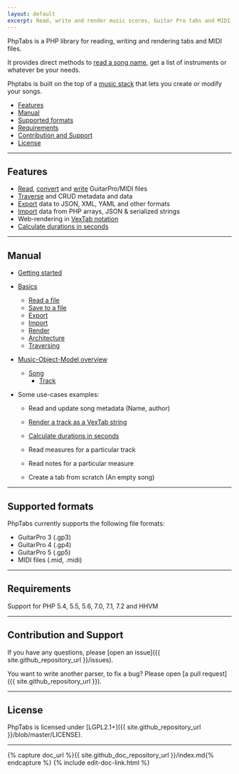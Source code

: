 ```yaml
---
layout: default
excerpt: Read, write and render music scores, Guitar Pro tabs and MIDI files.
---
```


PhpTabs is a PHP library for reading, writing and rendering tabs and MIDI files.

It provides direct methods to [read a song name](music-song.html#getname), get a list of instruments or whatever be your needs.

Phptabs is built on the top of a [music stack](phptabs.html) that lets you create or modify your songs.

- [Features](#features)
- [Manual](#manual)
- [Supported formats](#supported-formats)
- [Requirements](#requirements)
- [Contribution and Support](#contribution-and-support)
- [License](#license)

------------------------------------------------------------------------

## Features

- [Read](basics.html#read-from-a-file), [convert](basics.html#convert) and [write](basics.html#save-to-a-file) GuitarPro/MIDI files
- [Traverse](basics.html#traversing) and CRUD metadata and data
- [Export](basics.html#export-data) data to JSON, XML, YAML and other formats
- [Import](basics.html#import-data) data from PHP arrays, JSON & serialized strings
- Web-rendering in [VexTab notation](render-as-vextab.html)
- [Calculate durations in seconds](calculate-measure-and-beat-durations-in-seconds.html)

------------------------------------------------------------------------

## Manual

- [Getting started](/getting-started.html)

- [Basics](basics.html)
  - [Read a file](basics.html#read-from-a-file)
  - [Save to a file](basics.html#save-to-a-file)
  - [Export](basics.html#export-data)
  - [Import](basics.html#import-data)
  - [Render](basics.html#render)
  - [Architecture](basics.html#architecture)
  - [Traversing](basics.html#traversing)


- [Music-Object-Model overview](phptabs.html)
  - [Song](music-song.html)
    - [Track](music-track.html)

- Some use-cases examples:

  - Read and update song metadata (Name, author)

  - [Render a track as a VexTab string](render-as-vextab.html)

  - [Calculate durations in seconds](calculate-measure-and-beat-durations-in-seconds.html)

  - Read measures for a particular track

  - Read notes for a particular measure

  - Create a tab from scratch (An empty song)

------------------------------------------------------------------------

## Supported formats

PhpTabs currently supports the following file formats:

- GuitarPro 3 (.gp3)
- GuitarPro 4 (.gp4)
- GuitarPro 5 (.gp5)
- MIDI files (.mid, .midi)

------------------------------------------------------------------------

## Requirements

Support for PHP 5.4, 5.5, 5.6, 7.0, 7.1, 7.2 and HHVM

------------------------------------------------------------------------

## Contribution and Support

If you have any questions, please [open an issue]({{ site.github_repository_url }}/issues).

You want to write another parser, to fix a bug? Please open [a pull request]({{ site.github_repository_url }}).

------------------------------------------------------------------------

## License

PhpTabs is licensed under [LGPL2.1+]({{ site.github_repository_url }}/blob/master/LICENSE).

------------------------------------------------------------------------

{% capture doc_url %}{{ site.github_doc_repository_url }}/index.md{% endcapture %}
{% include edit-doc-link.html %}
